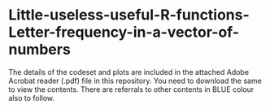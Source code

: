# Little-useless-useful-R-functions-Letter-frequency-in-a-vector-of-numbers

The details of the codeset and plots are included in the attached Adobe Acrobat reader (.pdf) file in this repository. 
You need to download the same to view the contents. There are referrals to other contents in BLUE colour also to follow.
